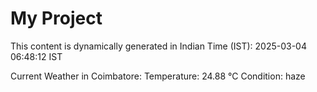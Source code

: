 # My Project

This content is dynamically generated in Indian Time (IST): 2025-03-04 06:48:12 IST


Current Weather in Coimbatore:
Temperature: 24.88 °C
Condition: haze

